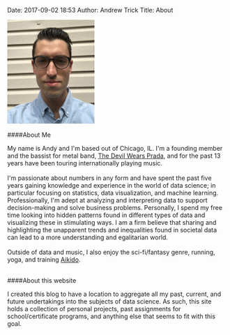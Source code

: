 ﻿Date: 2017-09-02 18:53 
Author: Andrew Trick 
Title: About

<img src="../img/1.jpg" style="width: 200px;"/>

<br>

 
####About Me

My name is Andy and I'm based out of Chicago, IL. I'm a founding member and the bassist for metal band, <a href="https://www.tdwpband.com/">The Devil Wears Prada</a>, and for the past 13 years have been touring internationally playing music. 
<br><br>
I'm passionate about numbers in any form and have spent the past five years gaining knowledge and experience in the world of data science; in particular focusing on statistics, data visualization, and machine learning. Professionally, I'm adept at analyzing and interpreting data to support decision-making and solve business problems. Personally, I spend my free time looking into hidden patterns found in different types of data and visualizing these in stimulating ways. I am a firm believe that sharing and highlighting the unapparent trends and inequalities found in societal data can lead to a more understanding and egalitarian world. 
<br><br>
Outside of data and music, I also enjoy the sci-fi/fantasy genre, running, yoga, and training <a href="http://www.japaneseculturecenter.com/">Aikido</a>.
 
<br>
####About this website

I created this blog to have a location to aggregate all my past, current, and future undertakings into the subjects of data science. As such, this site holds a collection of personal projects, past assignments for school/certificate programs, and anything else that seems to fit with this goal. 